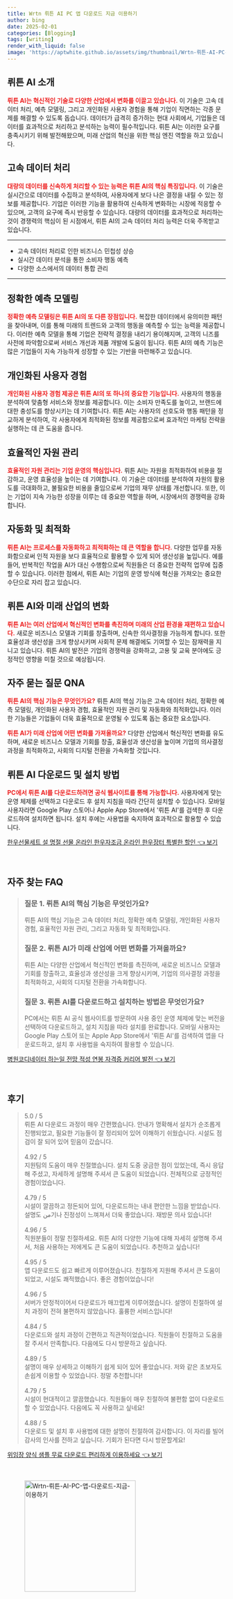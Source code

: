 ```yaml
---
title: Wrtn 뤼튼 AI PC 앱 다운로드 지금 이용하기
author: bing
date: 2025-02-01
categories: [Blogging]
tags: [writing]
render_with_liquid: false
image: 'https://aptwhite.github.io/assets/img/thumbnail/Wrtn-뤼튼-AI-PC-앱-다운로드-지금-이용하기.webp'
---
```



<h2 id='뤼튼_소개'>뤼튼 AI 소개</h2>

<p><b><span style="color: #ee2323;">뤼튼 AI는 혁신적인 기술로 다양한 산업에서 변화를 이끌고 있습니다.</span></b> 이 기술은 고속 데이터 처리, 예측 모델링, 그리고 개인화된 사용자 경험을 통해 기업이 직면하는 각종 문제를 해결할 수 있도록 돕습니다. 데이터가 급격히 증가하는 현대 사회에서, 기업들은 데이터를 효과적으로 처리하고 분석하는 능력이 필수적입니다. 뤼튼 AI는 이러한 요구를 충족시키기 위해 발전해왔으며, 미래 산업의 혁신을 위한 핵심 엔진 역할을 하고 있습니다.</p>

<h2 id='고속_데이터_처리'>고속 데이터 처리</h2>

<p><b><span style="color: #ee2323;">대량의 데이터를 신속하게 처리할 수 있는 능력은 뤼튼 AI의 핵심 특징입니다.</span></b> 이 기술은 실시간으로 데이터를 수집하고 분석하여, 사용자에게 보다 나은 결정을 내릴 수 있는 정보를 제공합니다. 기업은 이러한 기능을 활용하여 신속하게 변화하는 시장에 적응할 수 있으며, 고객의 요구에 즉시 반응할 수 있습니다. 대량의 데이터를 효과적으로 처리하는 것이 경쟁력의 핵심이 된 시점에서, 뤼튼 AI의 고속 데이터 처리 능력은 더욱 주목받고 있습니다.</p>

<hr />

<ul>
    <li>고속 데이터 처리로 인한 비즈니스 민첩성 상승</li>
    <li>실시간 데이터 분석을 통한 소비자 행동 예측</li>
    <li>다양한 소스에서의 데이터 통합 관리</li>
</ul>

<hr />

<h2 id='정확한_예측_모델링'>정확한 예측 모델링</h2>

<p><b><span style="color: #ee2323;">정확한 예측 모델링은 뤼튼 AI의 또 다른 장점입니다.</span></b> 복잡한 데이터에서 유의미한 패턴을 찾아내며, 이를 통해 미래의 트렌드와 고객의 행동을 예측할 수 있는 능력을 제공합니다. 이러한 예측 모델을 통해 기업은 전략적 결정을 내리기 용이해지며, 고객의 니즈를 사전에 파악함으로써 서비스 개선과 제품 개발에 도움이 됩니다. 뤼튼 AI의 예측 기능은 많은 기업들이 지속 가능하게 성장할 수 있는 기반을 마련해주고 있습니다.</p>

<h2 id='개인화된_사용자_경험'>개인화된 사용자 경험</h2>

<p><b><span style="color: #ee2323;">개인화된 사용자 경험 제공은 뤼튼 AI의 또 하나의 중요한 기능입니다.</span></b> 사용자의 행동을 분석하여 맞춤형 서비스와 정보를 제공합니다. 이는 소비자 만족도를 높이고, 브랜드에 대한 충성도를 향상시키는 데 기여합니다. 뤼튼 AI는 사용자의 선호도와 행동 패턴을 정교하게 분석하여, 각 사용자에게 최적화된 정보를 제공함으로써 효과적인 마케팅 전략을 실행하는 데 큰 도움을 줍니다.</p>

<h2 id='효율적인_자원_관리'>효율적인 자원 관리</h2>

<p><b><span style="color: #ee2323;">효율적인 자원 관리는 기업 운영의 핵심입니다.</span></b> 뤼튼 AI는 자원을 최적화하여 비용을 절감하고, 운영 효율성을 높이는 데 기여합니다. 이 기술은 데이터를 분석하여 자원의 활용도를 극대화하고, 불필요한 비용을 줄임으로써 기업의 재무 상태를 개선합니다. 또한, 이는 기업이 지속 가능한 성장을 이루는 데 중요한 역할을 하며, 시장에서의 경쟁력을 강화합니다.</p>

<h2 id='자동화_및_최적화'>자동화 및 최적화</h2>

<p><b><span style="color: #ee2323;">뤼튼 AI는 프로세스를 자동화하고 최적화하는 데 큰 역할을 합니다.</span></b> 다양한 업무를 자동화함으로써 인적 자원을 보다 효율적으로 활용할 수 있게 되어 생산성을 높입니다. 예를 들어, 반복적인 작업을 AI가 대신 수행함으로써 직원들은 더 중요한 전략적 업무에 집중할 수 있습니다. 이러한 점에서, 뤼튼 AI는 기업의 운영 방식에 혁신을 가져오는 중요한 수단으로 자리 잡고 있습니다.</p>

<h2 id='미래_산업의_변화'>뤼튼 AI와 미래 산업의 변화</h2>

<p><b><span style="color: #ee2323;">뤼튼 AI는 여러 산업에서 혁신적인 변화를 촉진하며 미래의 산업 환경을 재편하고 있습니다.</span></b> 새로운 비즈니스 모델과 기회를 창출하며, 신속한 의사결정을 가능하게 합니다. 또한 효율성과 생산성을 크게 향상시키며 사회적 문제 해결에도 기여할 수 있는 잠재력을 지니고 있습니다. 뤼튼 AI의 발전은 기업의 경쟁력을 강화하고, 고용 및 교육 분야에도 긍정적인 영향을 미칠 것으로 예상됩니다.</p>

<h2 id='자주_묻는_질문'>자주 묻는 질문 QNA</h2>

<p><b><span style="color: #ee2323;">뤼튼 AI의 핵심 기능은 무엇인가요?</span></b> 뤼튼 AI의 핵심 기능은 고속 데이터 처리, 정확한 예측 모델링, 개인화된 사용자 경험, 효율적인 자원 관리 및 자동화와 최적화입니다. 이러한 기능들은 기업들이 더욱 효율적으로 운영될 수 있도록 돕는 중요한 요소입니다.</p>

<p><b><span style="color: #ee2323;">뤼튼 AI가 미래 산업에 어떤 변화를 가져올까요?</span></b> 다양한 산업에서 혁신적인 변화를 유도하며, 새로운 비즈니스 모델과 기회를 창출, 효율성과 생산성을 높이며 기업의 의사결정 과정을 최적화하고, 사회의 디지털 전환을 가속화할 것입니다.</p>

<h2 id='다운로드_및_설치'>뤼튼 AI 다운로드 및 설치 방법</h2>

<p><b><span style="color: #ee2323;">PC에서 뤼튼 AI를 다운로드하려면 공식 웹사이트를 통해 가능합니다.</span></b> 사용자에게 맞는 운영 체제를 선택하고 다운로드 후 설치 지침을 따라 간단히 설치할 수 있습니다. 모바일 사용자라면 Google Play 스토어나 Apple App Store에서 '뤼튼 AI'를 검색한 후 다운로드하여 설치하면 됩니다. 설치 후에는 사용법을 숙지하여 효과적으로 활용할 수 있습니다.</p>


<p><a class="click-button" title="한우선물세트 설 명절 선물 온라인 한우자조금 온라인 한우장터 특별한 할인" href="https://aptwhite.github.io/posts/%ED%95%9C%EC%9A%B0%EC%84%A0%EB%AC%BC%EC%84%B8%ED%8A%B8-%EC%84%A4-%EB%AA%85%EC%A0%88-%EC%84%A0%EB%AC%BC-%EC%98%A8%EB%9D%BC%EC%9D%B8-%ED%95%9C%EC%9A%B0%EC%9E%90%EC%A1%B0%EA%B8%88-%EC%98%A8%EB%9D%BC%EC%9D%B8-%ED%95%9C%EC%9A%B0%EC%9E%A5%ED%84%B0-%ED%8A%B9%EB%B3%84%ED%95%9C-%ED%95%A0%EC%9D%B8/" rel="dofollow">한우선물세트 설 명절 선물 온라인 한우자조금 온라인 한우장터 특별한 할인 👈 보기</a></p><br>
<h2 id='자주_찾는_FAQ'>자주 찾는 FAQ</h2>
<div itemscope="" itemtype="https://schema.org/FAQPage"> 
<blockquote> 
<div itemscope="" itemprop="mainEntity" itemtype="https://schema.org/Question"> 
<h3 itemprop="name">질문 1. 뤼튼 AI의 핵심 기능은 무엇인가요?</h3> 
<div itemscope="" itemprop="acceptedAnswer" itemtype="https://schema.org/Answer"> 
<span itemprop="text"> 
<p>뤼튼 AI의 핵심 기능은 고속 데이터 처리, 정확한 예측 모델링, 개인화된 사용자 경험, 효율적인 자원 관리, 그리고 자동화 및 최적화입니다.</p> 
</span> 
</div> 
</div> 

<div itemscope="" itemprop="mainEntity" itemtype="https://schema.org/Question"> 
<h3 itemprop="name">질문 2. 뤼튼 AI가 미래 산업에 어떤 변화를 가져올까요?</h3> 
<div itemscope="" itemprop="acceptedAnswer" itemtype="https://schema.org/Answer"> 
<span itemprop="text"> 
<p>뤼튼 AI는 다양한 산업에서 혁신적인 변화를 촉진하며, 새로운 비즈니스 모델과 기회를 창출하고, 효율성과 생산성을 크게 향상시키며, 기업의 의사결정 과정을 최적화하고, 사회의 디지털 전환을 가속화합니다.</p> 
</span> 
</div> 
</div> 

<div itemscope="" itemprop="mainEntity" itemtype="https://schema.org/Question"> 
<h3 itemprop="name">질문 3. 뤼튼 AI를 다운로드하고 설치하는 방법은 무엇인가요?</h3> 
<div itemscope="" itemprop="acceptedAnswer" itemtype="https://schema.org/Answer"> 
<span itemprop="text"> 
<p>PC에서는 뤼튼 AI 공식 웹사이트를 방문하여 사용 중인 운영 체제에 맞는 버전을 선택하여 다운로드하고, 설치 지침을 따라 설치를 완료합니다. 모바일 사용자는 Google Play 스토어 또는 Apple App Store에서 '뤼튼 AI'를 검색하여 앱을 다운로드하고, 설치 후 사용법을 숙지하여 활용할 수 있습니다.</p> 
</span> 
</div> 
</div> 

</blockquote> 
</div>
<p><a class="click-button" title="병원코디네이터 하는일 전망 적성 연봉 자격증 커리어 발전" href="https://aptwhite.github.io/posts/%EB%B3%91%EC%9B%90%EC%BD%94%EB%94%94%EB%84%A4%EC%9D%B4%ED%84%B0-%ED%95%98%EB%8A%94%EC%9D%BC-%EC%A0%84%EB%A7%9D-%EC%A0%81%EC%84%B1-%EC%97%B0%EB%B4%89-%EC%9E%90%EA%B2%A9%EC%A6%9D-%EC%BB%A4%EB%A6%AC%EC%96%B4-%EB%B0%9C%EC%A0%84/" rel="dofollow">병원코디네이터 하는일 전망 적성 연봉 자격증 커리어 발전 👈 보기</a></p><br>
<h2 id='후기'>후기</h2>
<div itemscope itemtype="https://schema.org/Product">
  <blockquote>
  <div itemprop="review" itemscope itemtype="https://schema.org/Review">
      <div itemprop="reviewRating" itemscope itemtype="https://schema.org/Rating"> <span itemprop="ratingValue">5.0</span> / <span itemprop="bestRating">5</span> </div>
      <span itemprop="reviewBody">뤼튼 AI 다운로드 과정이 매우 간편했습니다. 안내가 명확해서 설치가 순조롭게 진행되었고, 필요한 기능들이 잘 정리되어 있어 이해하기 쉬웠습니다. 시설도 점검이 잘 되어 있어 믿음이 갔습니다.</span>
  </div>
  <br>
  <div itemprop="review" itemscope itemtype="https://schema.org/Review">
      <div itemprop="reviewRating" itemscope itemtype="https://schema.org/Rating"> <span itemprop="ratingValue">4.92</span> / <span itemprop="bestRating">5</span> </div>
      <span itemprop="reviewBody">지원팀의 도움이 매우 친절했습니다. 설치 도중 궁금한 점이 있었는데, 즉시 응답해 주셨고, 자세하게 설명해 주셔서 큰 도움이 되었습니다. 전체적으로 긍정적인 경험이었습니다.</span>
  </div>
  <br>
  <div itemprop="review" itemscope itemtype="https://schema.org/Review">
      <div itemprop="reviewRating" itemscope itemtype="https://schema.org/Rating"> <span itemprop="ratingValue">4.79</span> / <span itemprop="bestRating">5</span> </div>
      <span itemprop="reviewBody">시설이 깔끔하고 정돈되어 있어, 다운로드하는 내내 편안한 느낌을 받았습니다. 설명도 من기나 진정성이 느껴져서 더욱 좋았습니다. 재방문 의사 있습니다!</span>
  </div>
  <br>
  <div itemprop="review" itemscope itemtype="https://schema.org/Review">
      <div itemprop="reviewRating" itemscope itemtype="https://schema.org/Rating"> <span itemprop="ratingValue">4.96</span> / <span itemprop="bestRating">5</span> </div>
      <span itemprop="reviewBody">직원분들이 정말 친절하세요. 뤼튼 AI의 다양한 기능에 대해 자세히 설명해 주셔서, 처음 사용하는 저에게도 큰 도움이 되었습니다. 추천하고 싶습니다!</span>
  </div>
  <br>
  <div itemprop="review" itemscope itemtype="https://schema.org/Review">
      <div itemprop="reviewRating" itemscope itemtype="https://schema.org/Rating"> <span itemprop="ratingValue">4.95</span> / <span itemprop="bestRating">5</span> </div>
      <span itemprop="reviewBody">앱 다운로드도 쉽고 빠르게 이루어졌습니다. 친절하게 지원해 주셔서 큰 도움이 되었고, 시설도 쾌적했습니다. 좋은 경험이었습니다!</span>
  </div>
  <br>
  <div itemprop="review" itemscope itemtype="https://schema.org/Review">
      <div itemprop="reviewRating" itemscope itemtype="https://schema.org/Rating"> <span itemprop="ratingValue">4.96</span> / <span itemprop="bestRating">5</span> </div>
      <span itemprop="reviewBody">서버가 안정적이어서 다운로드가 매끄럽게 이루어졌습니다. 설명이 친절하여 설치 과정이 전혀 불편하지 않았습니다. 훌륭한 서비스입니다!</span>
  </div>
  <br>
  <div itemprop="review" itemscope itemtype="https://schema.org/Review">
      <div itemprop="reviewRating" itemscope itemtype="https://schema.org/Rating"> <span itemprop="ratingValue">4.84</span> / <span itemprop="bestRating">5</span> </div>
      <span itemprop="reviewBody">다운로드와 설치 과정이 간편하고 직관적이었습니다. 직원들이 친절하고 도움을 잘 주셔서 만족합니다. 다음에도 다시 방문하고 싶습니다.</span>
  </div>
  <br>
  <div itemprop="review" itemscope itemtype="https://schema.org/Review">
      <div itemprop="reviewRating" itemscope itemtype="https://schema.org/Rating"> <span itemprop="ratingValue">4.89</span> / <span itemprop="bestRating">5</span> </div>
      <span itemprop="reviewBody">설명이 매우 상세하고 이해하기 쉽게 되어 있어 좋았습니다. 저와 같은 초보자도 손쉽게 이용할 수 있었습니다. 정말 추천합니다!</span>
  </div>
  <br>
  <div itemprop="review" itemscope itemtype="https://schema.org/Review">
      <div itemprop="reviewRating" itemscope itemtype="https://schema.org/Rating"> <span itemprop="ratingValue">4.79</span> / <span itemprop="bestRating">5</span> </div>
      <span itemprop="reviewBody">시설이 현대적이고 깔끔했습니다. 직원들이 매우 친절하여 불편함 없이 다운로드할 수 있었습니다. 다음에도 꼭 사용하고 싶네요!</span>
  </div>
  <br>
  <div itemprop="review" itemscope itemtype="https://schema.org/Review">
      <div itemprop="reviewRating" itemscope itemtype="https://schema.org/Rating"> <span itemprop="ratingValue">4.88</span> / <span itemprop="bestRating">5</span> </div>
      <span itemprop="reviewBody">다운로드 및 설치 후 사용법에 대한 설명이 친절하여 감사합니다. 이 자리를 빌어 감사의 인사를 전하고 싶습니다. 기회가 된다면 다시 방문할게요!</span>
  </div>
  </blockquote>
</div>
<p><a class="click-button" title="위임장 양식 샘플 무료 다운로드 편리하게 이용하세요" href="https://aptwhite.github.io/posts/%EC%9C%84%EC%9E%84%EC%9E%A5-%EC%96%91%EC%8B%9D-%EC%83%98%ED%94%8C-%EB%AC%B4%EB%A3%8C-%EB%8B%A4%EC%9A%B4%EB%A1%9C%EB%93%9C-%ED%8E%B8%EB%A6%AC%ED%95%98%EA%B2%8C-%EC%9D%B4%EC%9A%A9%ED%95%98%EC%84%B8%EC%9A%94/" rel="dofollow">위임장 양식 샘플 무료 다운로드 편리하게 이용하세요 👈 보기</a></p><br>
<figure class="image"><img src="https://aptwhite.github.io/assets/img/thumbnail/Wrtn-뤼튼-AI-PC-앱-다운로드-지금-이용하기.webp" alt="Wrtn-뤼튼-AI-PC-앱-다운로드-지금-이용하기" width="256" height="256"></figure>